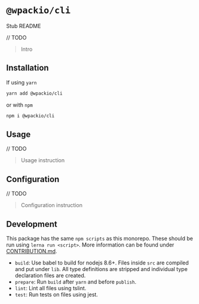# `@wpackio/cli`

Stub README

// TODO
> Intro

## Installation

If using `yarn`

```bash
yarn add @wpackio/cli
```

or with `npm`

```bash
npm i @wpackio/cli
```

## Usage

// TODO
> Usage instruction

## Configuration

// TODO
> Configuration instruction

## Development

This package has the same `npm scripts` as this monorepo. These should be run
using `lerna run <script>`. More information can be found under [CONTRIBUTION.md](../../CONTRIBUTION.md).

-   `build`: Use babel to build for nodejs 8.6+. Files inside `src` are compiled and put under `lib`. All type definitions are stripped and individual type declaration files are created.
-   `prepare`: Run `build` after `yarn` and before `publish`.
-   `lint`: Lint all files using tslint.
-   `test`: Run tests on files using jest.
